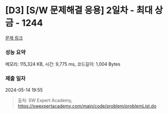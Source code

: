 # [D3] [S/W 문제해결 응용] 2일차 - 최대 상금 - 1244 

[문제 링크](https://swexpertacademy.com/main/code/problem/problemDetail.do?contestProbId=AV15Khn6AN0CFAYD) 

### 성능 요약

메모리: 115,324 KB, 시간: 9,775 ms, 코드길이: 1,004 Bytes

### 제출 일자

2024-05-14 19:55



> 출처: SW Expert Academy, https://swexpertacademy.com/main/code/problem/problemList.do